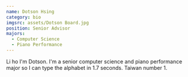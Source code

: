 ```yaml
---
name: Dotson Hsing
category: bio
imgsrc: assets/Dotson Board.jpg
position: Senior Advisor
majors:
  - Computer Science
  - Piano Performance
---
```

Li ho I'm Dotson. I'm a senior computer science and piano performance major so I can type the alphabet in 1.7 seconds. Taiwan number 1.
